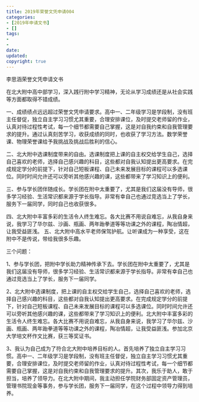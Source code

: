 ```yaml
---
title: 2019年荣誉文凭申请004
categories:
- [2019年申请文书]
- []
tags: 
- 
- 
date:
updated:
copyright: true
---
```


李思涵荣誉文凭申请文书  

在北大附中高中部学习，深入践行附中学习精神，无论从学习成绩还是从社会实践等方面都取得不错成绩。 

一、成绩绩点远远超过荣誉文凭申请要求。高中一、二年级学习是学段制，没有班主任督促，独立自主学习习惯尤其重要，合理安排课位，及时提交老师留的作业，认真对待过程性考试，每一个细节都需要自己掌握，这是对自我约束和自我管理要求的提升。通过认真刻苦学习，收获成绩的同时，也收获了学习方法。数学荣誉课、物理荣誉课给予我挑战及挑战后胜利的信心。 
<!-- more -->
二、北大附中选课制度带来的自由。选课制度把上课的自主权交给学生自己，选择自己喜欢的老师，选择自己感兴趣的科目，这些都对自我认知提出更高要求。在完成规定学分的前提下，针对自己短板课程、自己未来发展目标的课程可以多选课位。同时时间允许还可以旁听其他感兴趣的课，这些都带来了学习知识上的便利。 

三、参与学长团伴随成长。学长团在附中太重要了，尤其是我们这届没有导师，很多学习经验、生活常识都来源于学长指导。非常有幸自己也通过竞选当上了学长，服务下一届同学，同时自己也收获很多。 

四、北大附中丰富多彩的生活令人终生难忘。各大比赛不用说自难忘，从我自身来说，我学习了华尔兹、沙画、瓶画、两年跆拳道等等功课之外的课程，陶冶情超，让我受益匪浅。 五、北大附中高水平老师保驾护航。让听课成为一种享受，这在附中不是传说，带给我很多乐趣。  

三个问题： 

1、参与学长团，把附中学长助力精神传承下去。学长团在附中太重要了，尤其是我们这届没有导师，很多学习经验、生活常识都来源于学长指导。非常有幸自己也通过竞选当上了学长，服务下一届同学。   

2、北大附中选课制度，把上课的自主权交给学生自己，选择自己喜欢的老师，选择自己感兴趣的科目，这些都对自我认知提出更高要求。在完成规定学分的前提下，针对自己短板课程、自己未来发展目标的课程可以多选课位。同时时间允许还可以旁听其他感兴趣的课，这些都带来了学习知识上的便利。北大附中丰富多彩的生活令人终生难忘。各大比赛不用说自难忘，从我自身来说，我学习了华尔兹、沙画、瓶画、两年跆拳道等等功课之外的课程，陶冶情超，让我受益匪浅。参加北京大学培文杯作文比赛，获三等奖证书。  

3、我认为自己成为了符合北大附中培养目标的人。首先培养了独立自主学习习惯。高中一、二年级学习是学段制，没有班主任督促，独立自主学习习惯尤其重要，合理安排课位，及时提交老师留的作业，认真对待过程性考试，每一个细节都需要自己掌握，这是对自我约束和自我管理要求的提升。其次，我乐于助人，敢于担当，培养了领导力。在北大附中期间，我主动担任学院财务部固定资产管理员，管理书院现金等事务，参与学长团，服务下一届同学，在这个过程中领导力得到培养。